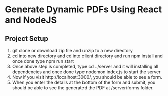 # Generate Dynamic PDFs Using React and NodeJS

## Project Setup

1. git clone or download zip file and unzip to a new directory
2. cd into new directory and cd into client directory and run npm install and once done type npm run start
3. Once above step is completed, type cd ../server and it will installing all dependencies and once done type nodemon index.js to start the server
4. Now if you visit http://localhost:3000/, you should be able to see a form.
5. When you enter the details at the bottom of the form and submit, you should be able to see the generated the PDF at /server/forms folder.
